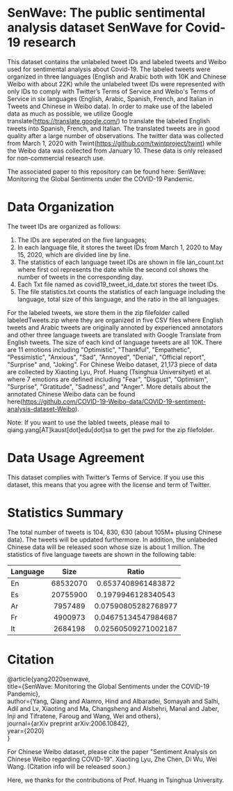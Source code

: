 # SenWave: The public sentimental analysis dataset SenWave for Covid-19 research
This dataset contains the unlabeled tweet IDs and labeled tweets and Weibo used for sentimental analysis about Covid-19. The labeled tweets were organized in three languages (English and Arabic both with 10K and Chinese Weibo with about 22K) while the unlabeled tweet IDs were represented with only IDs to comply with Twitter’s Terms of Service and Weibo's Terms of Service in six languages (English, Arabic, Spanish, French, and Italian in Tweets and Chinese in Weibo data). In order to make use of the labeled data as much as possible, we utilize Google translate(https://translate.google.com/) to translate the labeled English tweets into Spanish, French, and Italian. The translated tweets are in good quality after a large number of observations. The twitter data was collected from March 1, 2020 with Twint(https://github.com/twintproject/twint) while the Weibo data was collected from January 10. These data is only released for non-commercial research use. 

The associated paper to this repository can be found here: SenWave: Monitoring the Global Sentiments under the COVID-19 Pandemic.

# Data Organization
The tweet IDs are organized as follows:
1) The IDs are seperated on the five languages;
2) In each language file, it stores the tweet IDs from March 1, 2020 to May 15, 2020, which are divided line by line.
3) The statistics of each language tweet IDs are shown in file lan_count.txt where first col represents the date while the second col shows the number of tweets in the corresponding day.
4) Each Txt file named as covid19_tweet_id_date.txt stores the tweet IDs.
5) The file statistics.txt counts the statistics of each language including the language, total size of this language, and the ratio in the all languages.

For the labeled tweets, we store them in the zip filefolder called labeledTweets.zip where they are organized in five CSV files where English tweets and Arabic tweets are originally annoted by experienced annotators and other three language tweets are translated with Google Translate from English tweets. The size of each kind of language tweets are all 10K. There are 11 emotions including "Optimistic", "Thankful", "Empathetic", "Pessimistic", "Anxious", "Sad", "Annoyed", "Denial", "Official report", "Surprise" and, "Joking". For Chinese Weibo dataset, 21,173 piece of data are collected by Xiaoting Lyu, Prof. Huang (Tsinghua Universityet) et al. where 7 emotions are defined including "Fear", "Disgust", "Optimism", "Surprise", "Gratitude", "Sadness", and "Anger". More details about the annotated Chinese Weibo data can be found here(https://github.com/COVID-19-Weibo-data/COVID-19-sentiment-analysis-dataset-Weibo).

Note: If you want to use the labled tweets, please mail to qiang.yang[AT]kaust[dot]edu[dot]sa to get the pwd for the zip filefolder.

# Data Usage Agreement
This dataset complies with Twitter’s Terms of Service. If you use this dataset, this means that you agree with the license and term of Twitter.

# Statistics Summary
The total number of tweets is 104, 830, 630 (about 105M+ plusing Chinese data). The tweets will be updated furthermore. In addition, the unlabeded Chinese data will be released soon whose size is about 1 million.
The statistics of five language tweets are shown in the following table:


|Language      |Size      |Ratio      |
| ---------- | :-----------:  | :-----------: |
|En      |68532070      |0.6537408961483872      |
|Es       |20755900       |0.1979946128340543      |
|Ar       |7957489      | 0.07590805282768977      |
|Fr       |4900973       |0.04675134547984687      |
|It       |2684198       |0.02560509271002187      |

# Citation

@article{yang2020senwave,  
  title={SenWave: Monitoring the Global Sentiments under the COVID-19 Pandemic},  
  author={Yang, Qiang and Alamro, Hind and Albaradei, Somayah and Salhi, Adil and Lv, Xiaoting and Ma, Changsheng and Alshehri, Manal and Jaber, Inji and Tifratene, Faroug and Wang, Wei and others},  
  journal={arXiv preprint arXiv:2006.10842},  
  year={2020}  
}

For Chinese Weibo dataset, please cite the paper "Sentiment Analysis on Chinese Weibo regarding COVID-19". Xiaoting Lyu, Zhe Chen, Di Wu, Wei Wang. (Citation info will be released soon.)

Here, we thanks for the contributions of Prof. Huang in Tsinghua University.
